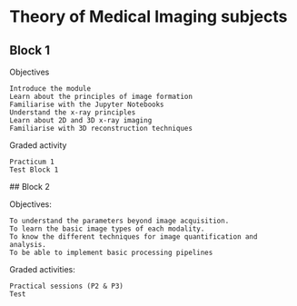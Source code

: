 # Theory of Medical Imaging subjects

## Block 1

Objectives

    Introduce the module
    Learn about the principles of image formation
    Familiarise with the Jupyter Notebooks
    Understand the x-ray principles
    Learn about 2D and 3D x-ray imaging
    Familiarise with 3D reconstruction techniques

Graded activity

    Practicum 1
    Test Block 1


## Block 2

Objectives:

    To understand the parameters beyond image acquisition.
    To learn the basic image types of each modality. 
    To know the different techniques for image quantification and analysis. 
    To be able to implement basic processing pipelines

Graded activities: 

    Practical sessions (P2 & P3)
    Test
